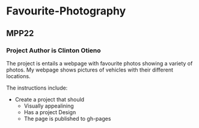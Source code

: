 # Favourite-Photography
## MPP22
### Project Author is Clinton Otieno

The project is entails a webpage with favourite photos showing a variety of photos.
My webpage shows pictures of vehicles with their different locations.


The instructions include: 
  - Create a project that should 
    - Visually appealining 
    - Has a project Design
    - The page is published to gh-pages
